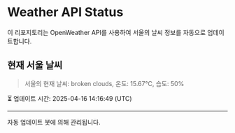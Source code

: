 
# Weather API Status

이 리포지토리는 OpenWeather API를 사용하여 서울의 날씨 정보를 자동으로 업데이트합니다.

## 현재 서울 날씨
> 서울의 현재 날씨: broken clouds, 온도: 15.67°C, 습도: 50%

⏳ 업데이트 시간: 2025-04-16 14:16:49 (UTC)

---
자동 업데이트 봇에 의해 관리됩니다.
